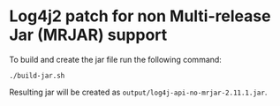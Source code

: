 # Log4j2 patch for non Multi-release Jar (MRJAR) support

To build and create the jar file run the following command:
```
./build-jar.sh
```

Resulting jar will be created as `output/log4j-api-no-mrjar-2.11.1.jar`.
